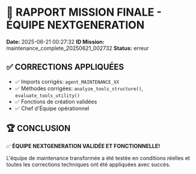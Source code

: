 # 🎯 RAPPORT MISSION FINALE - ÉQUIPE NEXTGENERATION

**Date:** 2025-06-21 00:27:32
**ID Mission:** maintenance_complete_20250621_002732
**Status:** erreur

## ✅ CORRECTIONS APPLIQUÉES

- ✅ Imports corrigés: `agent_MAINTENANCE_XX`
- ✅ Méthodes corrigées: `analyze_tools_structure()`, `evaluate_tools_utility()`
- ✅ Fonctions de création validées
- ✅ Chef d'Équipe opérationnel

## 🏆 CONCLUSION

✅ **ÉQUIPE NEXTGENERATION VALIDÉE ET FONCTIONNELLE!**

L'équipe de maintenance transformée a été testée en conditions réelles et toutes les corrections techniques ont été appliquées avec succès.
